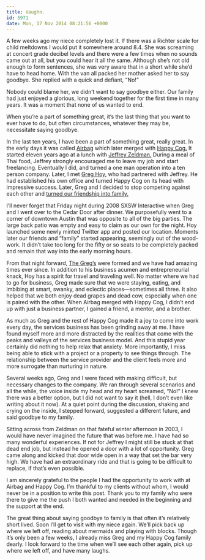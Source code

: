 ```yaml
---
title: Vaughn.
id: 5971
date: Mon, 17 Nov 2014 08:21:56 +0000
---
```


A few weeks ago my niece completely lost it. If there was a Richter scale for child meltdowns I would put it somewhere around 8.4. She was screaming at concert grade decibel levels and there were a few times when no sounds came out at all, but you could hear it all the same. Although she’s not old enough to form sentences, she was very aware that in a short while she’d have to head home. With the van all packed her mother asked her to say goodbye. She replied with a quick and defiant, “No!”  

Nobody could blame her, we didn’t want to say goodbye either. Our family had just enjoyed a glorious, long weekend together for the first time in many years. It was a moment that none of us wanted to end.  

When you’re a part of something great, it’s the last thing that you want to ever have to do, but often circumstances, whatever they may be, necessitate saying goodbye.  

In the last ten years, I have been a part of something great, really great. In the early days it was called [Airbag](https://www.airbagindustries.com/oldbook/) which later merged with [Happy Cog.](http://happycog.com) It started eleven years ago at a lunch with [Jeffrey Zeldman.](http://zeldman.com) During a meal of Thai food, Jeffrey strongly encouraged me to leave my job and start freelancing. Eventually I did, and turned a one man operation into a ten person company. Later, I met [Greg Hoy,](http://happycog.com/hoy) who had partnered with Jeffrey. He had established his own office and turned Happy Cog on its head with impressive success. Later, Greg and I decided to stop competing against each other and [turned our friendship into family.](https://www.airbagindustries.com/archives/airbag/memento.php)  

I’ll never forget that Friday night during 2008 <span class="caps">SXSW</span> Interactive when Greg and I went over to the Cedar Door after dinner. We purposefully went to a corner of downtown Austin that was opposite to all of the big parties. The large back patio was empty and easy to claim as our own for the night. Hoy launched some newly minted Twitter app and posted our location. Moments later our friends and “family” started appearing, seemingly out of the wood-work. It didn’t take too long for the fifty or so seats to be completely packed and remain that way into the early morning hours.  

From that night forward, [The Greg’s](https://the-pastry-box-project.net/greg-hoy/2014-november-17) were formed and we have had amazing times ever since. In addition to his business acumen and entrepreneurial knack, Hoy has a spirit for travel and traveling well. No matter where we had to go for business, Greg made sure that we were staying, eating, and imbibing at smart, swanky, and eclectic places—sometimes all three. It also helped that we both enjoy dead grapes and dead cow, especially when one is paired with the other. When Airbag merged with Happy Cog, I didn’t end up with just a business partner, I gained a friend, a mentor, and a brother.  

As much as Greg and the rest of Happy Cog made it a joy to come into work every day, the services business has been grinding away at me. I have found myself more and more distracted by the realities that come with the peaks and valleys of the services business model. And this stupid year certainly did nothing to help relax that anxiety. More importantly, I miss being able to stick with a project or a property to see things through. The relationship between the service provider and the client feels more and more surrogate than nurturing in nature.  

Several weeks ago, Greg and I were faced with making difficult, but necessary changes to the company. We ran through several scenarios and all the while, the voice inside my head and my heart screamed, “No!” I knew there was a better option, but I did not want to say it (hell, I don’t even like writing about it now). At a quiet point during the discussion, shaking and crying on the inside, I stepped forward, suggested a different future, and said goodbye to my family.  

Sitting across from Zeldman on that fateful winter afternoon in 2003, I would have never imagined the future that was before me. I have had so many wonderful experiences. If not for Jeffrey I might still be stuck at that dead end job, but instead he opened a door with a lot of opportunity. Greg came along and kicked that door wide open in a way that set the bar very high. We have had an extraordinary ride and that is going to be difficult to replace, if that’s even possible.  

I am sincerely grateful to the people I had the opportunity to work with at Airbag and Happy Cog. I’m thankful to my clients without whom, I would never be in a position to write this post. Thank you to my family who were there to give me the push I both wanted and needed in the beginning and the support at the end.  

The great thing about saying goodbye to family is that often it’s relatively short lived. Soon I’ll get to visit with my niece again. We’ll pick back up where we left off, reading about mermaids and playing with blocks. Though it’s only been a few weeks, I already miss Greg and my Happy Cog family dearly. I look forward to the time when we’ll see each other again, pick up where we left off, and have many laughs.





